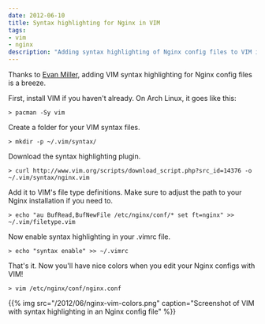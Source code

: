 ```yaml
---
date: 2012-06-10
title: Syntax highlighting for Nginx in VIM
tags:
- vim
- nginx
description: "Adding syntax highlighting of Nginx config files to VIM is a breeze. Here's how you do it."
---
```


Thanks to [Evan Miller](http://www.vim.org/scripts/script.php?script_id=1886), adding VIM syntax highlighting for Nginx config files is a breeze.

First, install VIM if you haven't already. On Arch Linux, it goes like this:

```
> pacman -Sy vim
```

Create a folder for your VIM syntax files.

```
> mkdir -p ~/.vim/syntax/
```

Download the syntax highlighting plugin.

```
> curl http://www.vim.org/scripts/download_script.php?src_id=14376 -o ~/.vim/syntax/nginx.vim
```

Add it to VIM's file type definitions. Make sure to adjust the path to your Nginx installation if you need to.

```
> echo "au BufRead,BufNewFile /etc/nginx/conf/* set ft=nginx" >> ~/.vim/filetype.vim
```

Now enable syntax highlighting in your .vimrc file.

```
> echo "syntax enable" >> ~/.vimrc
```

That's it. Now you'll have nice colors when you edit your Nginx configs with VIM!

```
> vim /etc/nginx/conf/nginx.conf
```

{{% img src="/2012/06/nginx-vim-colors.png" caption="Screenshot of VIM with syntax highlighting in an Nginx config file" %}}